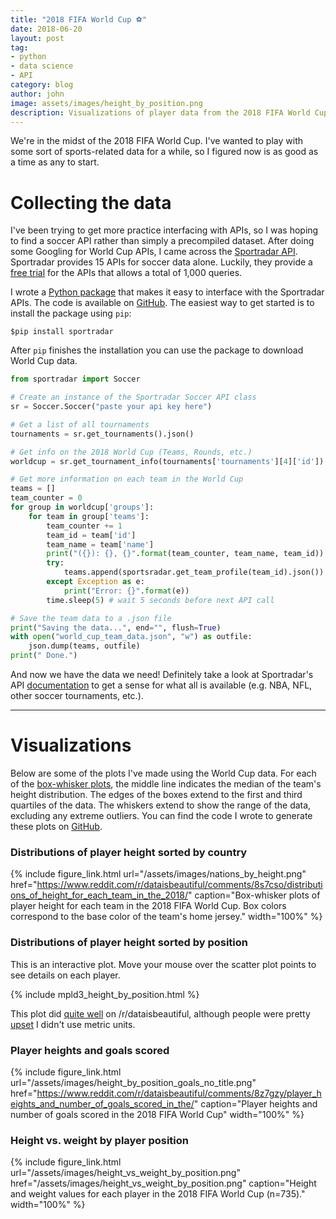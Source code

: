 ```yaml
---
title: "2018 FIFA World Cup ⚽️"
date: 2018-06-20
layout: post
tag:
- python
- data science
- API
category: blog
author: john
image: assets/images/height_by_position.png
description: Visualizations of player data from the 2018 FIFA World Cup
---
```


We're in the midst of the 2018 FIFA World Cup. I've wanted to play with some sort of sports-related data for a while, so I figured now is as good as a time as any to start.

# Collecting the data
I've been trying to get more practice interfacing with APIs, so I was hoping to find a soccer API rather than simply a precompiled dataset. After doing some Googling for World Cup APIs, I came across the [Sportradar API](https://developer.sportradar.com/io-docs). Sportradar provides 15 APIs for soccer data alone. Luckily, they provide a [free trial](https://developer.sportradar.com/member/register) for the APIs that allows a total of 1,000 queries.

I wrote a [Python package](https://pypi.org/project/sportradar/) that makes it easy to interface with the Sportradar APIs. The code is available on [GitHub](https://github.com/johnwmillr/SportradarAPIs). The easiest way to get started is to install the package using `pip`:

```shell
$pip install sportradar
```
After `pip` finishes the installation you can use the package to download World Cup data.

```python
from sportradar import Soccer

# Create an instance of the Sportradar Soccer API class
sr = Soccer.Soccer("paste your api key here")

# Get a list of all tournaments
tournaments = sr.get_tournaments().json()

# Get info on the 2018 World Cup (Teams, Rounds, etc.)
worldcup = sr.get_tournament_info(tournaments['tournaments'][4]['id']).json()

# Get more information on each team in the World Cup
teams = []
team_counter = 0
for group in worldcup['groups']:
    for team in group['teams']:
        team_counter += 1
        team_id = team['id']
        team_name = team['name']
        print("({}): {}, {}".format(team_counter, team_name, team_id))
        try:
            teams.append(sportsradar.get_team_profile(team_id).json())
        except Exception as e:
            print("Error: {}".format(e))
        time.sleep(5) # wait 5 seconds before next API call

# Save the team data to a .json file
print("Saving the data...", end="", flush=True)
with open("world_cup_team_data.json", "w") as outfile:
    json.dump(teams, outfile)
print(" Done.")
```

And now we have the data we need! Definitely take a look at Sportradar's API [documentation](https://developer.sportradar.com/io-docs) to get a sense for what all is available (e.g. NBA, NFL, other soccer tournaments, etc.).

---
# Visualizations
Below are some of the plots I've made using the World Cup data. For each of the [box-whisker plots](https://pandas.pydata.org/pandas-docs/version/0.22.0/generated/pandas.DataFrame.boxplot.html), the middle line indicates the median of the team's height distribution. The edges of the boxes extend to the first and third quartiles of the data. The whiskers extend to show the range of the data, excluding any extreme outliers. You can find the code I wrote to generate these plots on [GitHub](https://github.com/johnwmillr/WorldCup2018).

### Distributions of player height sorted by country
{% include figure_link.html url="/assets/images/nations_by_height.png" href="https://www.reddit.com/r/dataisbeautiful/comments/8s7cso/distributions_of_height_for_each_team_in_the_2018/" caption="Box-whisker plots of player height for each team in the 2018 FIFA World Cup. Box colors correspond to the base color of the team's home jersey." width="100%" %}

### Distributions of player height sorted by position
This is an interactive plot. Move your mouse over the scatter plot points to see details on each player.

{% include mpld3_height_by_position.html %}

This plot did [quite well](https://www.reddit.com/r/dataisbeautiful/comments/8sg3ok/distributions_of_height_for_the_different/) on /r/dataisbeautiful, although people were pretty [upset](https://www.reddit.com/r/dataisbeautiful/comments/8sg3ok/distributions_of_height_for_the_different/e0zlvx7/) I didn't use metric units.

### Player heights and goals scored
{% include figure_link.html url="/assets/images/height_by_position_goals_no_title.png" href="https://www.reddit.com/r/dataisbeautiful/comments/8z7gzy/player_heights_and_number_of_goals_scored_in_the/" caption="Player heights and number of goals scored in the 2018 FIFA World Cup" width="100%" %}

### Height vs. weight by player position
{% include figure_link.html url="/assets/images/height_vs_weight_by_position.png" href="/assets/images/height_vs_weight_by_position.png" caption="Height and weight values for each player in the 2018 FIFA World Cup (n=735)." width="100%" %}
